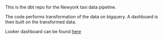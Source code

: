 
This is the dbt repo for the Newyork taxi data pipeline.

The code performs transformation of the data on bigquery.
A dashboard is then built on the transformed data.

Looker dashboard can be found [here](https://lookerstudio.google.com/reporting/dea91de6-8496-42c8-a89c-03ba7301ebca/page/cbNGD)



